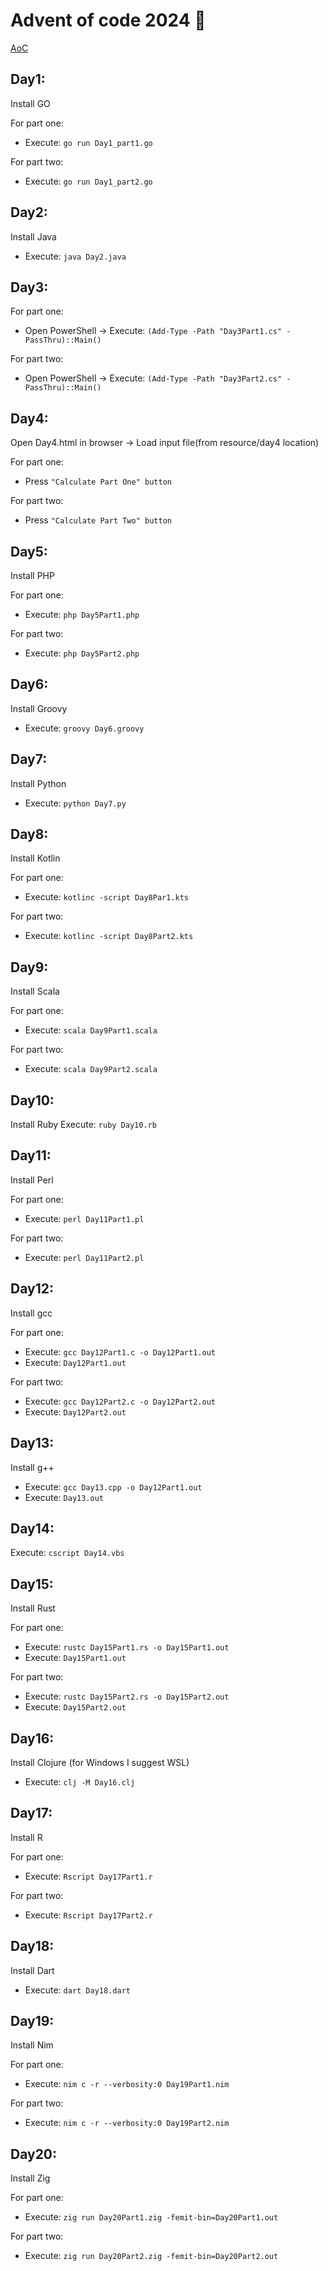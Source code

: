 # Advent of code 2024 🎄

[AoC](https://adventofcode.com/2024)


## **Day1:**  

Install GO  

For part one:  
- Execute: `go run Day1_part1.go`  

For part two:  
- Execute: `go run Day1_part2.go`  


## **Day2:**  
Install Java  
- Execute: `java Day2.java`  

## **Day3:**  
For part one:  
- Open PowerShell -> Execute: `(Add-Type -Path "Day3Part1.cs" -PassThru)::Main()`

For part two:  
- Open PowerShell -> Execute: `(Add-Type -Path "Day3Part2.cs" -PassThru)::Main()`  


## **Day4:**  
Open Day4.html in browser -> Load input file(from resource/day4 location)  

For part one:  
- Press `"Calculate Part One" button`  

For part two:  
- Press `"Calculate Part Two" button`  


## **Day5:**  
Install PHP  

For part one:  
- Execute: `php Day5Part1.php`  

For part two:  
- Execute: `php Day5Part2.php`  


## **Day6:**  
Install Groovy  
- Execute: `groovy Day6.groovy`  


## **Day7:**  
Install Python  
- Execute: `python Day7.py`  


## **Day8:**  
Install Kotlin  

For part one:  
- Execute: `kotlinc -script Day8Par1.kts`  

For part two:  
- Execute: `kotlinc -script Day8Part2.kts`  


## **Day9:**  
Install Scala

For part one:  
- Execute: `scala Day9Part1.scala`  

For part two:  
- Execute: `scala Day9Part2.scala`  


## **Day10:**  
Install Ruby
Execute: `ruby Day10.rb`


## **Day11:**  
Install Perl

For part one:  
- Execute: `perl Day11Part1.pl`  

For part two:  
- Execute: `perl Day11Part2.pl` 


## **Day12:**  
Install gcc

For part one:  
- Execute: `gcc Day12Part1.c -o Day12Part1.out`
- Execute: `Day12Part1.out`

For part two:  
- Execute: `gcc Day12Part2.c -o Day12Part2.out`
- Execute: `Day12Part2.out`


## **Day13:**  
Install g++
- Execute: `gcc Day13.cpp -o Day12Part1.out`
- Execute: `Day13.out`


## **Day14:**  
Execute: `cscript Day14.vbs`


## **Day15:**  
Install Rust

For part one: 
- Execute: `rustc Day15Part1.rs -o Day15Part1.out`
- Execute: `Day15Part1.out`

For part two: 
- Execute: `rustc Day15Part2.rs -o Day15Part2.out`
- Execute: `Day15Part2.out`


## **Day16:**  
Install Clojure (for Windows I suggest WSL)
- Execute: `clj -M Day16.clj`


## **Day17:**  
Install R

For part one: 
- Execute: `Rscript Day17Part1.r`

For part two: 
- Execute: `Rscript Day17Part2.r`


## **Day18:**
Install Dart
- Execute: `dart Day18.dart`


## **Day19:**
Install Nim

For part one: 
- Execute: `nim c -r --verbosity:0 Day19Part1.nim`

For part two: 
- Execute: `nim c -r --verbosity:0 Day19Part2.nim`


## **Day20:**
Install Zig

For part one: 
- Execute: `zig run Day20Part1.zig -femit-bin=Day20Part1.out`

For part two:
- Execute: `zig run Day20Part2.zig -femit-bin=Day20Part2.out`